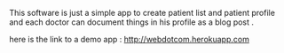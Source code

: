 This software is just a simple app to create patient list and patient profile and each doctor can document things in his profile as a blog post .
 
 here is the link to a demo app : http://webdotcom.herokuapp.com
 
 
